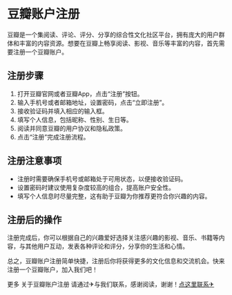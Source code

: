 # 豆瓣账户注册

豆瓣是一个集阅读、评论、评分、分享的综合性文化社区平台，拥有庞大的用户群体和丰富的内容资源。想要在豆瓣上畅享阅读、影视、音乐等丰富的内容，首先需要注册一个豆瓣账户。

## 注册步骤

1. 打开豆瓣官网或者豆瓣App，点击“注册”按钮。
2. 输入手机号或者邮箱地址，设置密码，点击“立即注册”。
3. 接收验证码并填入相应的输入框。
4. 填写个人信息，包括昵称、性别、生日等。
5. 阅读并同意豆瓣的用户协议和隐私政策。
6. 点击“注册”完成注册流程。

## 注册注意事项

- 注册时需要确保手机号或邮箱处于可用状态，以便接收验证码。
- 设置密码时建议使用复杂度较高的组合，提高账户安全性。
- 填写个人信息时尽量完整，这有助于豆瓣为你推荐更符合你兴趣的内容。

## 注册后的操作

注册完成后，你可以根据自己的兴趣爱好选择关注感兴趣的影视、音乐、书籍等内容，与其他用户互动，发表各种评论和评分，分享你的生活和心情。

总之，豆瓣账户注册简单快捷，注册后你将获得更多的文化信息和交流机会。快来注册一个豆瓣账户，加入我们吧！

更多 关于豆瓣账户注册 请通过✈与我们联系，感谢阅读，谢谢！[点这里联系✈](https://w.k02.cc)